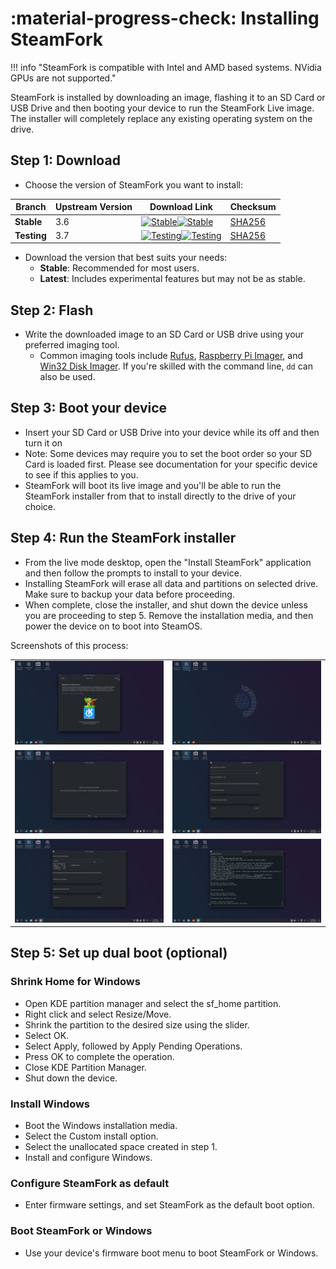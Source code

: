 # :material-progress-check: Installing SteamFork

!!! info "SteamFork is compatible with Intel and AMD based systems.  NVidia GPUs are not supported."

SteamFork is installed by downloading an image, flashing it to an SD Card or USB Drive and then booting your device to run the SteamFork Live image.  The installer will completely replace any existing operating system on the drive.

## Step 1: Download

* Choose the version of SteamFork you want to install:

| Branch       | Upstream Version | Download Link                                                                                                           | Checksum                                                                                                           |
|--------------|------------------|-------------------------------------------------------------------------------------------------------------------------|--------------------------------------------------------------------------------------------------------------------|
| **Stable**   | 3.6              | [![Stable](https://img.shields.io/github/release/SteamFork/distribution.svg?labelColor=111111&color=5998FF&label=Stable&style=flat#only-light)](https://www.steamfork.org/images/installer/steamfork-rel-latest-x86_64.iso)[![Stable](https://img.shields.io/github/release/SteamFork/distribution.svg?labelColor=dddddd&color=5998FF&label=Stable&style=flat#only-dark)](https://www.steamfork.org/images/installer/steamfork-rel-latest-x86_64.iso) | [SHA256](https://www.steamfork.org/images/installer/steamfork-rel-latest-x86_64.iso.sha256)                       |
| **Testing**  | 3.7           | [![Testing](https://img.shields.io/badge/Testing-Latest-FF9900?labelColor=111111&style=flat#only-light)](https://www.steamfork.org/images/installer/steamfork-testing-latest-x86_64.iso)[![Testing](https://img.shields.io/badge/Testing-Latest-FF9900?labelColor=dddddd&style=flat#only-dark)](https://www.steamfork.org/images/installer/steamfork-testing-latest-x86_64.iso) | [SHA256](https://www.steamfork.org/images/installer/steamfork-testing-latest-x86_64.iso.sha256)                   |

* Download the version that best suits your needs:
  * **Stable**: Recommended for most users.
  * **Latest**: Includes experimental features but may not be as stable.

## Step 2: Flash

* Write the downloaded image to an SD Card or USB drive using your preferred imaging tool.
    * Common imaging tools include [Rufus](https://rufus.ie/), [Raspberry Pi Imager](https://www.raspberrypi.com/software/), and [Win32 Disk Imager](https://sourceforge.net/projects/win32diskimager/).  If you're skilled with the command line, `dd` can also be used.

## Step 3: Boot your device

* Insert your SD Card or USB Drive into your device while its off and then turn it on
* Note: Some devices may require you to set the boot order so your SD Card is loaded first.  Please see documentation for your specific device to see if this applies to you.
* SteamFork will boot its live image and you'll be able to run the SteamFork installer from that to install directly to the drive of your choice.

## Step 4: Run the SteamFork installer

* From the live mode desktop, open the "Install SteamFork" application and then follow the prompts to install to your device.
* Installing SteamFork will erase all data and partitions on selected drive. Make sure to backup your data before proceeding.
* When complete, close the installer, and shut down the device unless you are proceeding to step 5.  Remove the installation media, and then power the device on to boot into SteamOS.

Screenshots of this process:

<table>
  <tr>
    <td><img src="../../_inc/images/install/ksnip_20240603-041039.png"/></td>
    <td><img src="../../_inc/images/install/ksnip_20240603-041127.png"/></td>
  </tr>
  <tr>
    <td><img src="../../_inc/images/install/ksnip_20240603-041200.png"/></td>
    <td><img src="../../_inc/images/install/ksnip_20240603-041232.png"/></td>
  </tr>
  <tr>
    <td><img src="../../_inc/images/install/ksnip_20240603-041323.png"/></td>
    <td><img src="../../_inc/images/install/ksnip_20240603-043344.png"/></td>
  </tr>
</table>

## Step 5: Set up dual boot (optional)

### Shrink Home for Windows

* Open KDE partition manager and select the sf_home partition.
* Right click and select Resize/Move.
* Shrink the partition to the desired size using the slider.
* Select OK.
* Select Apply, followed by Apply Pending Operations.
* Press OK to complete the operation.
* Close KDE Partition Manager.
* Shut down the device.

### Install Windows

* Boot the Windows installation media.
* Select the Custom install option.
* Select the unallocated space created in step 1.
* Install and configure Windows.

### Configure SteamFork as default

* Enter firmware settings, and set SteamFork as the default boot option.

### Boot SteamFork or Windows

* Use your device's firmware boot menu to boot SteamFork or Windows.
